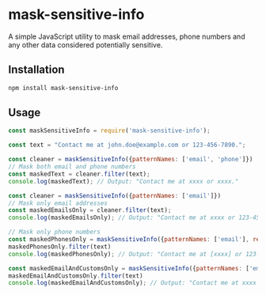 # mask-sensitive-info

A simple JavaScript utility to mask email addresses, phone numbers and any other data considered potentially sensitive.

## Installation

```bash
npm install mask-sensitive-info
```

## Usage
```javascript
const maskSensitiveInfo = require('mask-sensitive-info');

const text = "Contact me at john.doe@example.com or 123-456-7890.";

const cleaner = maskSensitiveInfo({patternNames: ['email', 'phone']})
// Mask both email and phone numbers
const maskedText = cleaner.filter(text);
console.log(maskedText); // Output: "Contact me at xxxx or xxxx."

const cleaner = maskSensitiveInfo({patternNames: ['email']})
// Mask only email addresses
const maskedEmailsOnly = cleaner.filter(text);
console.log(maskedEmailsOnly); // Output: "Contact me at xxxx or 123-456-7890."

// Mask only phone numbers
const maskedPhonesOnly = maskSensitiveInfo({patternNames: ['email'], replaceText: '[xxxx]'});
maskedPhonesOnly.filter(text)
console.log(maskedPhonesOnly); // Output: "Contact me at [xxxx] or 123-456-7890."

const maskedEmailAndCustomsOnly = maskSensitiveInfo({patternNames: ['email'], customExpressions: ["\\b\\d{3}[-.\\s]?\\d{3}[-.\\s]?\\d{4}\\b"]});
maskedEmailAndCustomsOnly.filter(text)
console.log(maskedEmailAndCustomsOnly); // Output: "Contact me at xxxx or xxxx."

```
